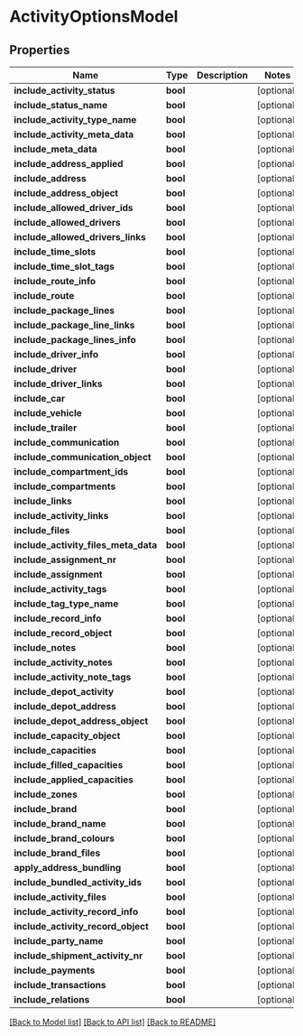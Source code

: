 # ActivityOptionsModel

## Properties
Name | Type | Description | Notes
------------ | ------------- | ------------- | -------------
**include_activity_status** | **bool** |  | [optional] 
**include_status_name** | **bool** |  | [optional] 
**include_activity_type_name** | **bool** |  | [optional] 
**include_activity_meta_data** | **bool** |  | [optional] 
**include_meta_data** | **bool** |  | [optional] 
**include_address_applied** | **bool** |  | [optional] 
**include_address** | **bool** |  | [optional] 
**include_address_object** | **bool** |  | [optional] 
**include_allowed_driver_ids** | **bool** |  | [optional] 
**include_allowed_drivers** | **bool** |  | [optional] 
**include_allowed_drivers_links** | **bool** |  | [optional] 
**include_time_slots** | **bool** |  | [optional] 
**include_time_slot_tags** | **bool** |  | [optional] 
**include_route_info** | **bool** |  | [optional] 
**include_route** | **bool** |  | [optional] 
**include_package_lines** | **bool** |  | [optional] 
**include_package_line_links** | **bool** |  | [optional] 
**include_package_lines_info** | **bool** |  | [optional] 
**include_driver_info** | **bool** |  | [optional] 
**include_driver** | **bool** |  | [optional] 
**include_driver_links** | **bool** |  | [optional] 
**include_car** | **bool** |  | [optional] 
**include_vehicle** | **bool** |  | [optional] 
**include_trailer** | **bool** |  | [optional] 
**include_communication** | **bool** |  | [optional] 
**include_communication_object** | **bool** |  | [optional] 
**include_compartment_ids** | **bool** |  | [optional] 
**include_compartments** | **bool** |  | [optional] 
**include_links** | **bool** |  | [optional] 
**include_activity_links** | **bool** |  | [optional] 
**include_files** | **bool** |  | [optional] 
**include_activity_files_meta_data** | **bool** |  | [optional] 
**include_assignment_nr** | **bool** |  | [optional] 
**include_assignment** | **bool** |  | [optional] 
**include_activity_tags** | **bool** |  | [optional] 
**include_tag_type_name** | **bool** |  | [optional] 
**include_record_info** | **bool** |  | [optional] 
**include_record_object** | **bool** |  | [optional] 
**include_notes** | **bool** |  | [optional] 
**include_activity_notes** | **bool** |  | [optional] 
**include_activity_note_tags** | **bool** |  | [optional] 
**include_depot_activity** | **bool** |  | [optional] 
**include_depot_address** | **bool** |  | [optional] 
**include_depot_address_object** | **bool** |  | [optional] 
**include_capacity_object** | **bool** |  | [optional] 
**include_capacities** | **bool** |  | [optional] 
**include_filled_capacities** | **bool** |  | [optional] 
**include_applied_capacities** | **bool** |  | [optional] 
**include_zones** | **bool** |  | [optional] 
**include_brand** | **bool** |  | [optional] 
**include_brand_name** | **bool** |  | [optional] 
**include_brand_colours** | **bool** |  | [optional] 
**include_brand_files** | **bool** |  | [optional] 
**apply_address_bundling** | **bool** |  | [optional] 
**include_bundled_activity_ids** | **bool** |  | [optional] 
**include_activity_files** | **bool** |  | [optional] 
**include_activity_record_info** | **bool** |  | [optional] 
**include_activity_record_object** | **bool** |  | [optional] 
**include_party_name** | **bool** |  | [optional] 
**include_shipment_activity_nr** | **bool** |  | [optional] 
**include_payments** | **bool** |  | [optional] 
**include_transactions** | **bool** |  | [optional] 
**include_relations** | **bool** |  | [optional] 

[[Back to Model list]](../README.md#documentation-for-models) [[Back to API list]](../README.md#documentation-for-api-endpoints) [[Back to README]](../README.md)


